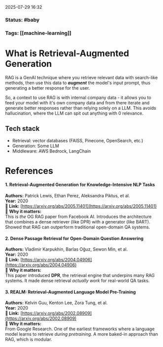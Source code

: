 2025-07-29 16:32

### Status: #baby

### Tags: [[machine-learning]]

# What is Retrieval-Augmented Generation

RAG is a GenAI technique where you retrieve relevant data with search-like methods, then use this data to ***augment*** the model's input prompt, thus generating a better response for the user.

So, a context to use RAG is with internal company data - it allows you to feed your model with it's own company data and from there iterate and generate better responses rather than relying solely on a LLM. This avoids hallucination, where the LLM can spit out anything with 0 relevance.


## Tech stack
- Retrieval: vector databases (FAISS, Pinecone, OpenSearch, etc.)
- Generation: Some LLM
- Middleware: AWS Bedrock, LangChain







# References

#### 1. **Retrieval-Augmented Generation for Knowledge-Intensive NLP Tasks**

**Authors:** Patrick Lewis, Ethan Perez, Aleksandra Piktus, et al.  
**Year:** 2020  
**📎 Link:** [https://arxiv.org/abs/2005.11401](https://arxiv.org/abs/2005.11401)  
🧠 **Why it matters:**  
This is _the_ OG RAG paper from Facebook AI. Introduces the architecture that combines a dense retriever (like DPR) with a generator (like BART). Showed that RAG can outperform traditional open-domain QA systems.

#### 2. **Dense Passage Retrieval for Open-Domain Question Answering**

**Authors:** Vladimir Karpukhin, Barlas Oğuz, Sewon Min, et al.  
**Year:** 2020  
**📎 Link:** [https://arxiv.org/abs/2004.04906](https://arxiv.org/abs/2004.04906)  
🧠 **Why it matters:**  
This paper introduced **DPR**, the retrieval engine that underpins many RAG systems. It made dense retrieval _actually work_ for real-world QA tasks.


#### 3. **REALM: Retrieval-Augmented Language Model Pre-Training**

**Authors:** Kelvin Guu, Kenton Lee, Zora Tung, et al.  
**Year:** 2020  
**📎 Link:** [https://arxiv.org/abs/2002.08909](https://arxiv.org/abs/2002.08909)  
🧠 **Why it matters:**  
From Google Research. One of the earliest frameworks where a language model learns to retrieve _during pretraining_. A more baked-in approach than RAG, which is modular.





